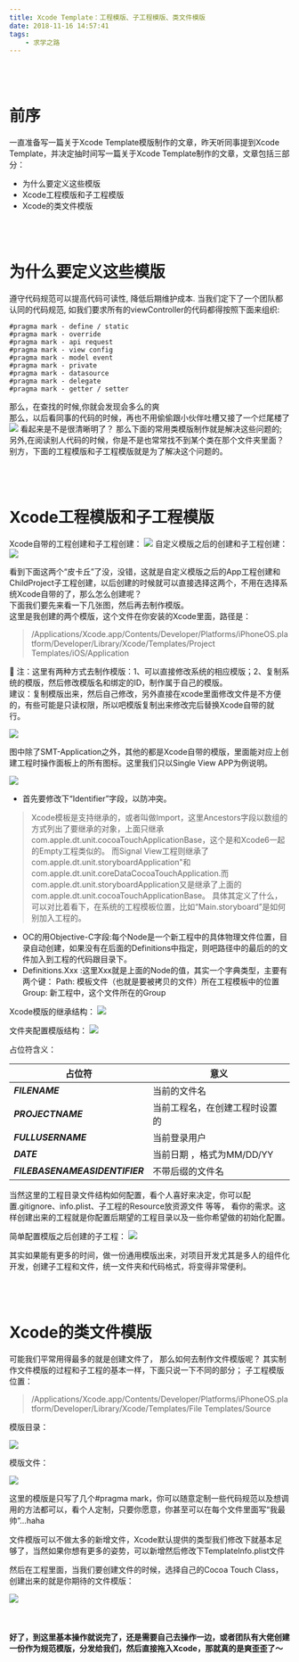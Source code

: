 ```yaml
---
title: Xcode Template：工程模版、子工程模版、类文件模版
date: 2018-11-16 14:57:41
tags: 
    - 求学之路
---
```


<br/>
<br/>

# 前序
一直准备写一篇关于Xcode Template模版制作的文章，昨天听同事提到Xcode Template，并决定抽时间写一篇关于Xcode Template制作的文章，文章包括三部分：
+ 为什么要定义这些模版
+ Xcode工程模版和子工程模版
+ Xcode的类文件模版

<br/>
<br/>

# 为什么要定义这些模版
遵守代码规范可以提高代码可读性, 降低后期维护成本. 当我们定下了一个团队都认同的代码规范, 如我们要求所有的viewController的代码都得按照下面来组织:
```
#pragma mark - define / static
#pragma mark - override
#pragma mark - api request
#pragma mark - view config
#pragma mark - model event 
#pragma mark - private
#pragma mark - datasource
#pragma mark - delegate
#pragma mark - getter / setter

```
那么，在查找的时候,你就会发现会多么的爽 <br/>
那么，以后看同事的代码的时候，再也不用偷偷跟小伙伴吐槽又接了一个烂尾楼了
![](https://user-gold-cdn.xitu.io/2018/11/16/1671b8d8a8417490?w=972&h=939&f=jpeg&s=188407)
看起来是不是很清晰明了？
那么下面的常用类模版制作就是解决这些问题的; <br>
另外,在阅读别人代码的时候，你是不是也常常找不到某个类在那个文件夹里面？<br> 别方，下面的工程模版和子工程模版就是为了解决这个问题的。

<br/>
<br/>


# Xcode工程模版和子工程模版

Xcode自带的工程创建和子工程创建：
![](https://user-gold-cdn.xitu.io/2018/11/16/1671b9684edb2d7f?w=929&h=588&f=jpeg&s=57718)
自定义模版之后的创建和子工程创建：
![](https://user-gold-cdn.xitu.io/2018/11/16/1671b95c8297b8da?w=927&h=597&f=jpeg&s=54494)

看到下面这两个“皮卡丘”了没，没错，这就是自定义模版之后的App工程创建和ChildProject子工程创建，以后创建的时候就可以直接选择这两个，不用在选择系统Xcode自带的了，那么怎么创建呢？<br> 下面我们要先来看一下几张图，然后再去制作模版。<br>
这里是我创建的两个模版，这个文件在你安装的Xcode里面，路径是：
>/Applications/Xcode.app/Contents/Developer/Platforms/iPhoneOS.platform/Developer/Library/Xcode/Templates/Project Templates/iOS/Application 

 注：这里有两种方式去制作模版：1、可以直接修改系统的相应模版；2、复制系统的模版，然后修改模版名和绑定的ID，制作属于自己的模版。  <br>
建议：复制模版出来，然后自己修改，另外直接在xcode里面修改文件是不方便的，有些可能是只读权限，所以吧模版复制出来修改完后替换Xcode自带的就行。

![](https://user-gold-cdn.xitu.io/2018/11/16/1671b9ebf0a633a0?w=1366&h=444&f=jpeg&s=74942)

图中除了SMT-Application之外，其他的都是Xcode自带的模版，里面能对应上创建工程时操作面板上的所有图标。这里我们只以Single View APP为例说明。

![](https://user-gold-cdn.xitu.io/2018/11/16/1671bae1dae42865?w=1127&h=726&f=jpeg&s=162071)

+ 首先要修改下“Identifier”字段，以防冲突。
> Xcode模板是支持继承的，或者叫做Import，这里Ancestors字段以数组的方式列出了要继承的对象，上面只继承com.apple.dt.unit.cocoaTouchApplicationBase，这个是和Xcode6一起的Empty工程类似的。
而Signal View工程则继承了com.apple.dt.unit.storyboardApplication"和com.apple.dt.unit.coreDataCocoaTouchApplication.而com.apple.dt.unit.storyboardApplication又是继承了上面的com.apple.dt.unit.cocoaTouchApplicationBase。 具体其定义了什么，可以对比着看下，在系统的工程模板位置，比如“Main.storyboard”是如何别加入工程的。

+ OC的用Objective-C字段:每个Node是一个新工程中的具体物理文件位置，目录自动创建，如果没有在后面的Definitions中指定，则吧路径中的最后的的文件加入到工程的代码跟目录下。
+ Definitions.Xxx :这里Xxx就是上面的Node的值，其实一个字典类型，主要有两个键：
Path: 模板文件（也就是要被拷贝的文件）所在工程模板中的位置
Group: 新工程中，这个文件所在的Group

Xcode模版的继承结构：
![](https://user-gold-cdn.xitu.io/2018/11/16/1671bb0cb4554e52?w=1527&h=922&f=jpeg&s=92718)


文件夹配置模版结构：
![](https://user-gold-cdn.xitu.io/2018/11/16/1671bc1e0b2b7bfb?w=740&h=456&f=jpeg&s=65976)

占位符含义：

占位符                          |   意义
--------                        |   ---
___FILENAME___                  |   当前的文件名
___PROJECTNAME___               |   当前工程名，在创建工程时设置的
___FULLUSERNAME___              |   当前登录用户
___DATE___                      |  当前日期 ，格式为MM/DD/YY
___FILEBASENAMEASIDENTIFIER___  |   不带后缀的文件名


当然这里的工程目录文件结构如何配置，看个人喜好来决定，你可以配置.gitignore、info.plist、子工程的Resource放资源文件 等等， 看你的需求。这样创建出来的工程就是你配置后期望的工程目录以及一些你希望做的初始化配置。

简单配置模版之后创建的子工程：
![](https://user-gold-cdn.xitu.io/2018/11/16/1671bd30b7fa0dbf?w=447&h=446&f=jpeg&s=29339)

其实如果能有更多的时间，做一份通用模版出来，对项目开发尤其是多人的组件化开发，创建子工程和文件，统一文件夹和代码格式，将变得非常便利。

<br/>
<br/>

# Xcode的类文件模版

可能我们平常用得最多的就是创建文件了， 那么如何去制作文件模版呢？ 其实制作文件模版的过程和子工程的基本一样，下面只说一下不同的部分；
子工程模版位置：
> /Applications/Xcode.app/Contents/Developer/Platforms/iPhoneOS.platform/Developer/Library/Xcode/Templates/File Templates/Source

模版目录：

![](https://user-gold-cdn.xitu.io/2018/11/16/1671bd83fa19afb1?w=1121&h=682&f=jpeg&s=107283)

模版文件：

![](https://user-gold-cdn.xitu.io/2018/11/16/1671bda6fe368f73?w=1015&h=914&f=jpeg&s=86135)

这里的模版是只写了几个#pragma mark，你可以随意定制一些代码规范以及想调用的方法都可以，看个人定制，只要你愿意，你甚至可以在每个文件里面写“我最帅”...haha

文件模版可以不做太多的新增文件，Xcode默认提供的类型我们修改下就基本足够了，当然如果你想有更多的姿势，可以新增然后修改下TemplateInfo.plist文件

然后在工程里面，当我们要创建文件的时候，选择自己的Cocoa Touch Class， 创建出来的就是你期待的文件模版：

![](https://user-gold-cdn.xitu.io/2018/11/16/1671be15d5859c67?w=746&h=542&f=jpeg&s=45222)

<br>

#### **好了，到这里基本操作就说完了，还是需要自己去操作一边，或者团队有大佬创建一份作为规范模版，分发给我们，然后直接拖入Xcode，那就真的是爽歪歪了～**  

<br/>

